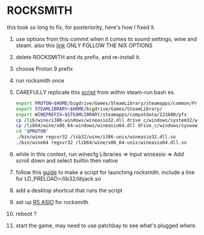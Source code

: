 # ROCKSMITH
this took so long to fix, for posteriority, here's how I fixed it.
1. use options from this commit when it comes to sound settings, wine and steam.
   also this [link](https://github.com/theNizo/linux_rocksmith/blob/main/guides/setup/nixos/1.md)
   ONLY FOLLOW THE NIX OPTIONS

2. delete ROCKSMITH and its prefix, and re-install it.

3. choose Proton 9 prefix

4. run rocksmith once

5. CAREFULLY replicate this [script](https://github.com/wineasio/wineasio/blob/master/wineasio-register)
   from within steam-run bash
   ex.
   ```sh
   export PROTON=$HOME/bigdrive/Games/SteamLibrary/steamapps/common/Proton\ 9.0\ \(Beta\)
   export STEAMLIBRARY=$HOME/bigdrive/Games/SteamLibrary/
   export WINEPREFIX=$STEAMLIBRARY/steamapps/compatdata/221680/pfx
   cp /lib/wine/i386-windows/wineasio32.dll drive_c/windows/system32/wineasio32.dll
   cp /lib64/wine/x86_64-windows/wineasio64.dll drive_c/windows/syswow64/wineasio64.dll
   cd "$PROTON"
   ./bin/wine regsvr32 /lib32/wine/i386-unix/wineasio32.dll.so
   ./bin/wine64 regsvr32 /lib64/wine/x86_64-unix/wineasio64.dll.so
   ```

6. while in this context, run winecfg
   Libraries => input wineasio => Add
   scroll down and select builtin then native

7. follow this [guide](https://github.com/theNizo/linux_rocksmith/blob/main/guides/start-script/proton-9.md)
   to make a script for launching rocksmith.
   include a line for LD_PRELOAD=/lib32/libjack.so

8. add a desktop shortcut that runs the script

9. set up [RS ASIO](https://github.com/mdias/rs_asio) for rocksmith

10. reboot ?

11. start the game, may need to use patchbay to see what's plugged where.

